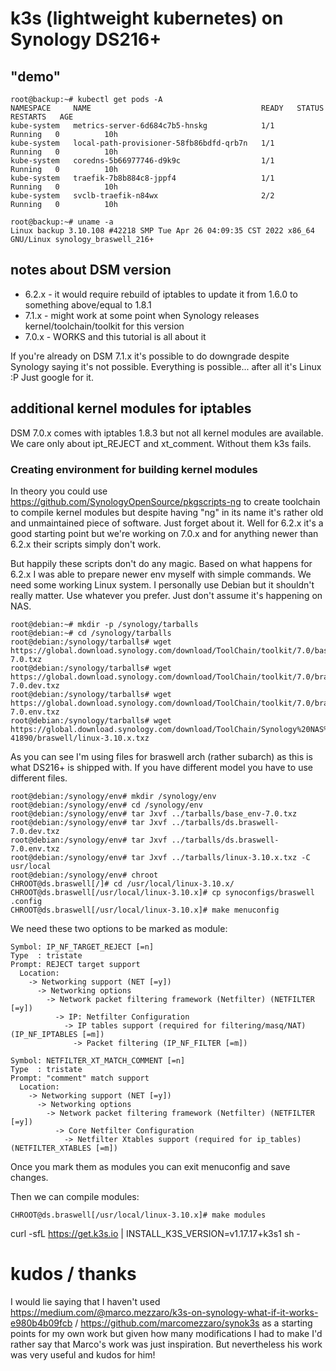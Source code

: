 # k3s (lightweight kubernetes) on Synology DS216+

## "demo"

```
root@backup:~# kubectl get pods -A
NAMESPACE     NAME                                      READY   STATUS    RESTARTS   AGE
kube-system   metrics-server-6d684c7b5-hnskg            1/1     Running   0          10h
kube-system   local-path-provisioner-58fb86bdfd-qrb7n   1/1     Running   0          10h
kube-system   coredns-5b66977746-d9k9c                  1/1     Running   0          10h
kube-system   traefik-7b8b884c8-jppf4                   1/1     Running   0          10h
kube-system   svclb-traefik-n84wx                       2/2     Running   0          10h

root@backup:~# uname -a
Linux backup 3.10.108 #42218 SMP Tue Apr 26 04:09:35 CST 2022 x86_64 GNU/Linux synology_braswell_216+
```

## notes about DSM version

* 6.2.x - it would require rebuild of iptables to update it from 1.6.0 to something above/equal to 1.8.1
* 7.1.x - might work at some point when Synology releases kernel/toolchain/toolkit for this version
* 7.0.x - WORKS and this tutorial is all about it

If you're already on DSM 7.1.x it's possible to do downgrade despite Synology saying it's not possible.
Everything is possible... after all it's Linux :P
Just google for it.

## additional kernel modules for iptables

DSM 7.0.x comes with iptables 1.8.3 but not all kernel modules are available.
We care only about ipt_REJECT and xt_comment. Without them k3s fails.

### Creating environment for building kernel modules

In theory you could use https://github.com/SynologyOpenSource/pkgscripts-ng to create toolchain to compile kernel modules but despite having "ng" in its name it's rather old and unmaintained piece of software. Just forget about it. Well for 6.2.x it's a good starting point but we're working on 7.0.x and for anything newer than 6.2.x their scripts simply don't work.

But happily these scripts don't do any magic. Based on what happens for 6.2.x I was able to prepare newer env myself with simple commands.
We need some working Linux system. I personally use Debian but it shouldn't really matter. Use whatever you prefer. Just don't assume it's happening on NAS.


```
root@debian:~# mkdir -p /synology/tarballs
root@debian:~# cd /synology/tarballs
root@debian:/synology/tarballs# wget https://global.download.synology.com/download/ToolChain/toolkit/7.0/base/base_env-7.0.txz
root@debian:/synology/tarballs# wget https://global.download.synology.com/download/ToolChain/toolkit/7.0/braswell/ds.braswell-7.0.dev.txz
root@debian:/synology/tarballs# wget https://global.download.synology.com/download/ToolChain/toolkit/7.0/braswell/ds.braswell-7.0.env.txz
root@debian:/synology/tarballs# wget https://global.download.synology.com/download/ToolChain/Synology%20NAS%20GPL%20Source/7.0-41890/braswell/linux-3.10.x.txz
```

As you can see I'm using files for braswell arch (rather subarch) as this is what DS216+ is shipped with. If you have different model you have to use different files.

```
root@debian:/synology/env# mkdir /synology/env
root@debian:/synology/env# cd /synology/env
root@debian:/synology/env# tar Jxvf ../tarballs/base_env-7.0.txz 
root@debian:/synology/env# tar Jxvf ../tarballs/ds.braswell-7.0.dev.txz
root@debian:/synology/env# tar Jxvf ../tarballs/ds.braswell-7.0.env.txz
root@debian:/synology/env# tar Jxvf ../tarballs/linux-3.10.x.txz -C usr/local
root@debian:/synology/env# chroot 
CHROOT@ds.braswell[/]# cd /usr/local/linux-3.10.x/
CHROOT@ds.braswell[/usr/local/linux-3.10.x]# cp synoconfigs/braswell .config
CHROOT@ds.braswell[/usr/local/linux-3.10.x]# make menuconfig
```
We need these two options to be marked as module:

```
Symbol: IP_NF_TARGET_REJECT [=n]
Type  : tristate
Prompt: REJECT target support
  Location:
    -> Networking support (NET [=y]) 
      -> Networking options  
        -> Network packet filtering framework (Netfilter) (NETFILTER [=y]) 
          -> IP: Netfilter Configuration
            -> IP tables support (required for filtering/masq/NAT) (IP_NF_IPTABLES [=m])
              -> Packet filtering (IP_NF_FILTER [=m])
```

```
Symbol: NETFILTER_XT_MATCH_COMMENT [=n] 
Type  : tristate
Prompt: "comment" match support
  Location:
    -> Networking support (NET [=y])
      -> Networking options
        -> Network packet filtering framework (Netfilter) (NETFILTER [=y])
          -> Core Netfilter Configuration
            -> Netfilter Xtables support (required for ip_tables) (NETFILTER_XTABLES [=m])
```
Once you mark them as modules you can exit menuconfig and save changes.

Then we can compile modules:

```
CHROOT@ds.braswell[/usr/local/linux-3.10.x]# make modules
```
            
curl -sfL https://get.k3s.io | INSTALL_K3S_VERSION=v1.17.17+k3s1  sh -

# kudos / thanks

I would lie saying that I haven't used https://medium.com/@marco.mezzaro/k3s-on-synology-what-if-it-works-e980b4b09fcb / https://github.com/marcomezzaro/synok3s as a starting points for my own work but given how many modifications I had to make I'd rather say that Marco's work was just inspiration. But nevertheless his work was very useful and kudos for him!
